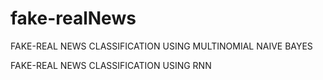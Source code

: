 # fake-realNews
FAKE-REAL NEWS CLASSIFICATION USING MULTINOMIAL NAIVE BAYES

FAKE-REAL NEWS CLASSIFICATION USING RNN
